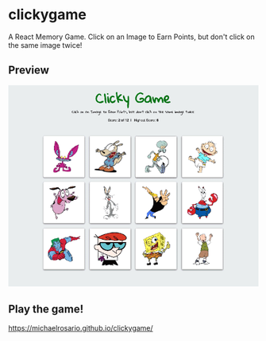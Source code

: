# clickygame
A React Memory Game. Click on an Image to Earn Points, but don't click on the same image twice!

## Preview
<img src="./preview.gif" alt="Clicky Game">

## Play the game!
https://michaelrosario.github.io/clickygame/